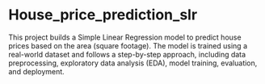 # House_price_prediction_slr
This project builds a Simple Linear Regression model to predict house prices based on the area (square footage). The model is trained using a real-world dataset and follows a step-by-step approach, including data preprocessing, exploratory data analysis (EDA), model training, evaluation, and deployment.
